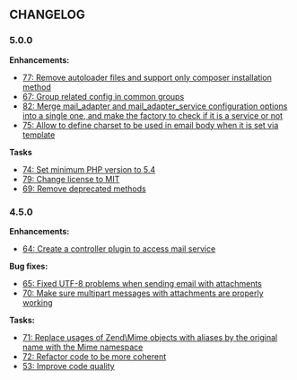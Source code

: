 ## CHANGELOG

### 5.0.0

**Enhancements:**

* [77: Remove autoloader files and support only composer installation method](https://github.com/acelaya/ZF2-AcMailer/issues/77)
* [67: Group related config in common groups](https://github.com/acelaya/ZF2-AcMailer/issues/67)
* [82: Merge mail_adapter and mail_adapter_service configuration options into a single one, and make the factory to check if it is a service or not](https://github.com/acelaya/ZF2-AcMailer/issues/82)
* [75: Allow to define charset to be used in email body when it is set via template](https://github.com/acelaya/ZF2-AcMailer/issues/75)

**Tasks**

* [74: Set minimum PHP version to 5.4](https://github.com/acelaya/ZF2-AcMailer/issues/74)
* [79: Change license to MIT](https://github.com/acelaya/ZF2-AcMailer/issues/79)
* [69: Remove deprecated methods](https://github.com/acelaya/ZF2-AcMailer/issues/69)

### 4.5.0

**Enhancements:**

* [64: Create a controller plugin to access mail service](https://github.com/acelaya/ZF2-AcMailer/issues/64)

**Bug fixes:**

* [65: Fixed UTF-8 problems when sending email with attachments](https://github.com/acelaya/ZF2-AcMailer/issues/65)
* [70: Make sure multipart messages with attachments are properly working](https://github.com/acelaya/ZF2-AcMailer/issues/70)

**Tasks:**

* [71: Replace usages of Zend\Mime objects with aliases by the original name with the Mime namespace](https://github.com/acelaya/ZF2-AcMailer/issues/71)
* [72: Refactor code to be more coherent](https://github.com/acelaya/ZF2-AcMailer/issues/72)
* [53: Improve code quality](https://github.com/acelaya/ZF2-AcMailer/issues/53)
